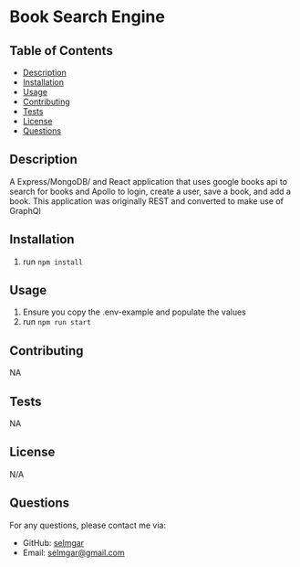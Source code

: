 # Book Search Engine

  ## Table of Contents
  - [Description](#description)
  - [Installation](#installation)
  - [Usage](#usage)
  - [Contributing](#contributing)
  - [Tests](#tests)
  - [License](#license)
  - [Questions](#questions)

  ## Description
  A Express/MongoDB/ and React application that uses google books api to search for books and Apollo to login, create a user, save a book, and add a book. This application was originally REST and converted to make use of GraphQl

  ## Installation
  1. run `npm install`

  ## Usage
  1. Ensure you copy the .env-example and populate the values
  2. run `npm run start`

  ## Contributing
  NA

  ## Tests
  NA

  ## License
  N/A 

  ## Questions
  For any questions, please contact me via:

  - GitHub: [selmgar](https://github.com/selmgar)
  - Email: selmgar@gmail.com
  
